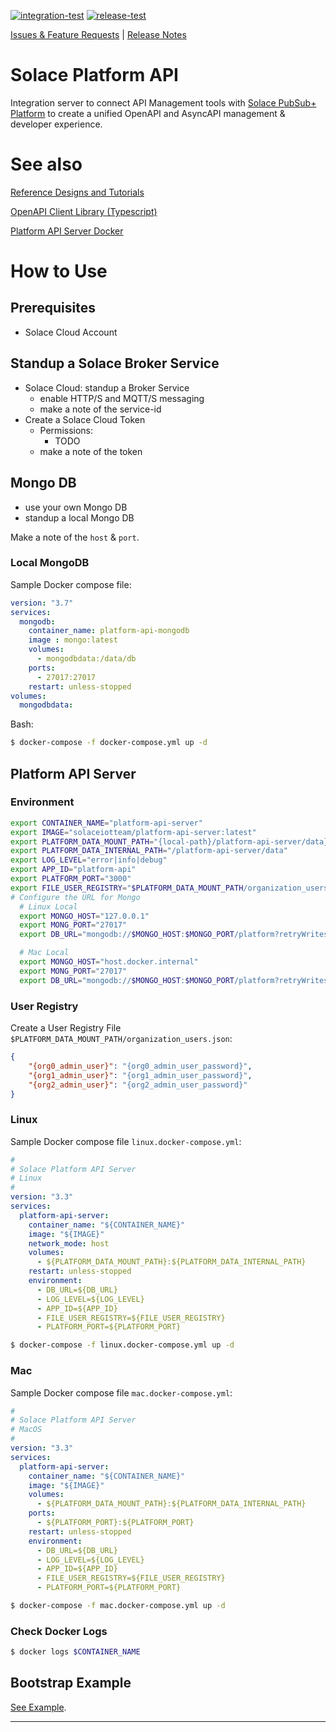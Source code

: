 [![integration-test](https://github.com/solace-iot-team/platform-api/actions/workflows/integration-test.yml/badge.svg)](https://github.com/solace-iot-team/platform-api/actions/workflows/integration-test.yml)
[![release-test](https://github.com/solace-iot-team/platform-api/actions/workflows/release-test.yml/badge.svg)](https://github.com/solace-iot-team/platform-api/actions/workflows/release-test.yml)

[Issues & Feature Requests](https://github.com/solace-iot-team/platform-api/issues) |
[Release Notes](./ReleaseNotes.md)

# Solace Platform API

Integration server to connect API Management tools with [Solace PubSub+ Platform](http://solace.com) to create a unified OpenAPI and AsyncAPI management & developer experience.

# See also

[Reference Designs and Tutorials](https://github.com/solace-iot-team/solace-apim-reference-designs)

[OpenAPI Client Library (Typescript)](https://www.npmjs.com/package/@solace-iot-team/platform-api-openapi-client)

[Platform API Server Docker](https://hub.docker.com/r/solaceiotteam/platform-api-server)

# How to Use

## Prerequisites
* Solace Cloud Account

## Standup a Solace Broker Service
* Solace Cloud: standup a Broker Service
  - enable HTTP/S and MQTT/S messaging
  - make a note of the service-id
* Create a Solace Cloud Token
  - Permissions:
    - TODO
  - make a note of the token

## Mongo DB
* use your own Mongo DB
* standup a local Mongo DB

Make a note of the `host` & `port`.

### Local MongoDB

Sample Docker compose file:

````yaml
version: "3.7"
services:
  mongodb:
    container_name: platform-api-mongodb
    image : mongo:latest
    volumes:
      - mongodbdata:/data/db
    ports:
      - 27017:27017
    restart: unless-stopped
volumes:
  mongodbdata:

````

Bash:
````bash
$ docker-compose -f docker-compose.yml up -d
````

## Platform API Server

### Environment

````bash
export CONTAINER_NAME="platform-api-server"
export IMAGE="solaceiotteam/platform-api-server:latest"
export PLATFORM_DATA_MOUNT_PATH="{local-path}/platform-api-server/data}"
export PLATFORM_DATA_INTERNAL_PATH="/platform-api-server/data"
export LOG_LEVEL="error|info|debug"
export APP_ID="platform-api"
export PLATFORM_PORT="3000"
export FILE_USER_REGISTRY="$PLATFORM_DATA_MOUNT_PATH/organization_users.json"
# Configure the URL for Mongo
  # Linux Local
  export MONGO_HOST="127.0.0.1"
  export MONG_PORT="27017"
  export DB_URL="mongodb://$MONGO_HOST:$MONGO_PORT/platform?retryWrites=true&w=majority"

  # Mac Local
  export MONGO_HOST="host.docker.internal"
  export MONG_PORT="27017"
  export DB_URL="mongodb://$MONGO_HOST:$MONGO_PORT/platform?retryWrites=true&w=majority"


````

### User Registry
Create a User Registry File `$PLATFORM_DATA_MOUNT_PATH/organization_users.json`:
````json
{
	"{org0_admin_user}": "{org0_admin_user_password}",
	"{org1_admin_user}": "{org1_admin_user_password}",
	"{org2_admin_user}": "{org2_admin_user_password}"
}
````

### Linux
Sample Docker compose file `linux.docker-compose.yml`:
````yaml
#
# Solace Platform API Server
# Linux
#
version: "3.3"
services:
  platform-api-server:
    container_name: "${CONTAINER_NAME}"
    image: "${IMAGE}"
    network_mode: host
    volumes:
      - ${PLATFORM_DATA_MOUNT_PATH}:${PLATFORM_DATA_INTERNAL_PATH}
    restart: unless-stopped
    environment:
      - DB_URL=${DB_URL}
      - LOG_LEVEL=${LOG_LEVEL}
      - APP_ID=${APP_ID}
      - FILE_USER_REGISTRY=${FILE_USER_REGISTRY}
      - PLATFORM_PORT=${PLATFORM_PORT}
````

````bash
$ docker-compose -f linux.docker-compose.yml up -d
````

### Mac
Sample Docker compose file `mac.docker-compose.yml`:
````yaml
#
# Solace Platform API Server
# MacOS
#
version: "3.3"
services:
  platform-api-server:
    container_name: "${CONTAINER_NAME}"
    image: "${IMAGE}"
    volumes:
      - ${PLATFORM_DATA_MOUNT_PATH}:${PLATFORM_DATA_INTERNAL_PATH}
    ports:
      - ${PLATFORM_PORT}:${PLATFORM_PORT}
    restart: unless-stopped
    environment:
      - DB_URL=${DB_URL}
      - LOG_LEVEL=${LOG_LEVEL}
      - APP_ID=${APP_ID}
      - FILE_USER_REGISTRY=${FILE_USER_REGISTRY}
      - PLATFORM_PORT=${PLATFORM_PORT}

````

````bash
$ docker-compose -f mac.docker-compose.yml up -d
````

### Check Docker Logs
````bash
$ docker logs $CONTAINER_NAME
````

## Bootstrap Example

[See Example](https://github.com/solace-iot-team/platform-api/tree/main/release/platform-api-openapi-client/example).




---
